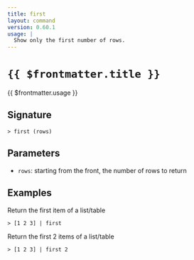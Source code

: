 ```yaml
---
title: first
layout: command
version: 0.60.1
usage: |
  Show only the first number of rows.
---
```


# `{{ $frontmatter.title }}`

<div style='white-space: pre-wrap;'>{{ $frontmatter.usage }}</div>

## Signature

`> first (rows)`

## Parameters

- `rows`: starting from the front, the number of rows to return

## Examples

Return the first item of a list/table

```shell
> [1 2 3] | first
```

Return the first 2 items of a list/table

```shell
> [1 2 3] | first 2
```
